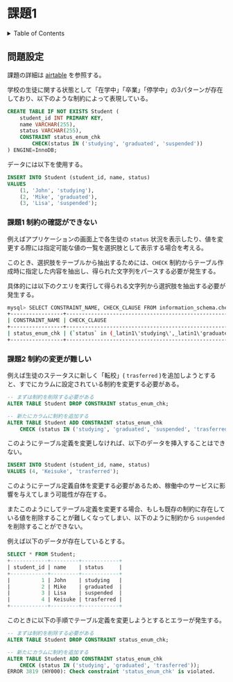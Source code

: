# 課題1

<!-- START doctoc generated TOC please keep comment here to allow auto update -->
<!-- DON'T EDIT THIS SECTION, INSTEAD RE-RUN doctoc TO UPDATE -->
<details>
<summary>Table of Contents</summary>

- [問題設定](#%E5%95%8F%E9%A1%8C%E8%A8%AD%E5%AE%9A)
  - [課題1 制約の確認ができない](#%E8%AA%B2%E9%A1%8C1-%E5%88%B6%E7%B4%84%E3%81%AE%E7%A2%BA%E8%AA%8D%E3%81%8C%E3%81%A7%E3%81%8D%E3%81%AA%E3%81%84)
  - [課題2 制約の変更が難しい](#%E8%AA%B2%E9%A1%8C2-%E5%88%B6%E7%B4%84%E3%81%AE%E5%A4%89%E6%9B%B4%E3%81%8C%E9%9B%A3%E3%81%97%E3%81%84)

</details>
<!-- END doctoc generated TOC please keep comment here to allow auto update -->

## 問題設定

課題の詳細は [airtable](https://airtable.com/tblTnXBXFOYJ0J7lZ/viwyi8muFtWUlhNKG/recJclAcSDreEzHsY?blocks=hide) を参照する。

学校の生徒に関する状態として「在学中」「卒業」「停学中」の3パターンが存在しており、以下のような制約によって表現している。

```sql
CREATE TABLE IF NOT EXISTS Student (
    student_id INT PRIMARY KEY,
    name VARCHAR(255),
    status VARCHAR(255),
    CONSTRAINT status_enum_chk 
        CHECK(status IN ('studying', 'graduated', 'suspended'))
) ENGINE=InnoDB;
```

データには以下を使用する。

```sql
INSERT INTO Student (student_id, name, status)
VALUES
    (1, 'John', 'studying'),
    (2, 'Mike', 'graduated'),
    (3, 'Lisa', 'suspended');
```

### 課題1 制約の確認ができない

例えばアプリケーションの画面上で各生徒の `status` 状況を表示したり、値を変更する際には指定可能な値の一覧を選択肢として表示する場合を考える。

このとき、選択肢をテーブルから抽出するためには、`CHECK` 制約からテーブル作成時に指定した内容を抽出し、得られた文字列をパースする必要が発生する。

具体的には以下のクエリを実行して得られる文字列から選択肢を抽出する必要が発生する。

```bash
mysql> SELECT CONSTRAINT_NAME, CHECK_CLAUSE FROM information_schema.check_constraints;
+-----------------+---------------------------------------------------------------------------------------------------+
| CONSTRAINT_NAME | CHECK_CLAUSE                                                                                      |
+-----------------+---------------------------------------------------------------------------------------------------+
| status_enum_chk | (`status` in (_latin1\'studying\',_latin1\'graduated\',_latin1\'suspended\',_latin1\'transfer\')) |
+-----------------+---------------------------------------------------------------------------------------------------+
```

### 課題2 制約の変更が難しい

例えば生徒のステータスに新しく「転校」( `trasferred` )を追加しようとすると、すでにカラムに設定されている制約を変更する必要がある。

```sql
-- まずは制約を削除する必要がある
ALTER TABLE Student DROP CONSTRAINT status_enum_chk;

-- 新たにカラムに制約を追加する
ALTER TABLE Student ADD CONSTRAINT status_enum_chk
    CHECK (status IN ('studying', 'graduated', 'suspended', 'trasferred'));
```

このようにテーブル定義を変更しなければ、以下のデータを挿入することはできない。

```sql
INSERT INTO Student (student_id, name, status)
VALUES (4, 'Keisuke', 'trasferred');
```

このようにテーブル定義自体を変更する必要があるため、稼働中のサービスに影響を与えてしまう可能性が存在する。

またこのようにしてテーブル定義を変更する場合、もしも既存の制約に存在している値を削除することが難しくなってしまい、以下のように制約から `suspended` を削除することができない。

例えば以下のデータが存在しているとする。

```sql
SELECT * FROM Student;
+------------+---------+------------+
| student_id | name    | status     |
+------------+---------+------------+
|          1 | John    | studying   |
|          2 | Mike    | graduated  |
|          3 | Lisa    | suspended  |
|          4 | Keisuke | trasferred |
+------------+---------+------------+
```

このときに以下の手順でテーブル定義を変更しようとするとエラーが発生する。

```sql
-- まずは制約を削除する必要がある
ALTER TABLE Student DROP CONSTRAINT status_enum_chk;

-- 新たにカラムに制約を追加する
ALTER TABLE Student ADD CONSTRAINT status_enum_chk
    CHECK (status IN ('studying', 'graduated', 'trasferred'));
ERROR 3819 (HY000): Check constraint 'status_enum_chk' is violated.
```
